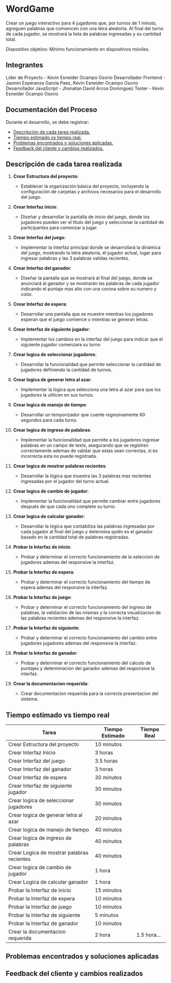 # WordGame

Crear un juego interactivo para 4 jugadores que, por turnos de 1 minuto, agreguen palabras que comiencen con una letra aleatoria. Al final del turno de cada jugador, se mostrará la lista de palabras ingresadas y su cantidad total.

Dispositivo objetivo: Mínimo funcionamiento en dispositivos móviles.

## Integrantes

Líder de Proyecto - Kevin Esneider Ocampo Osorio
Desarrollador Frontend - Jasmin Esperanza Garcia Paez, Kevin Esneider Ocampo Osorio
Desarrollador JavaScript - Jhonatan David Arcos Dominguez
Tester - Kevin Esneider Ocampo Osorio

## Documentación del Proceso

Durante el desarrollo, se debe registrar: 
- [Descripción de cada tarea realizada.](#descripción-de-cada-tarea-realizada)
- [Tiempo estimado vs tiempo real.](#tiempo-estimado-vs-tiempo-real)
- [Problemas encontrados y soluciones aplicadas.](#problemas-encontrados-y-soluciones-aplicadas)
- [Feedback del cliente y cambios realizados.](#feedback-del-cliente-y-cambios-realizados)

## Descripción de cada tarea realizada

1. **Crear Estructura del proyecto**: 
    - Establecer la organización básica del proyecto, incluyendo la configuración de carpetas y archivos necesarios para el desarrollo del juego.

2. **Crear Interfaz inicio**: 
   - Diseñar y desarrollar la pantalla de inicio del juego, donde los jugadores pueden ver el título del juego y seleccionar la cantidad de participantes para comenzar a jugar.

3. **Crear Interfaz del juego**: 
   - Implementar la interfaz principal donde se desarrollará la dinámica del juego, mostrando la letra aleatoria, el jugador actual, lugar para ingresar palabras y las 3 palabras validas recientes.

4. **Crear Interfaz del ganador**: 
   - Diseñar la pantalla que se mostrará al final del juego, donde se anunciará al ganador y se mostrarán las palabras de cada jugador indicando el puntaje mas alto con una corona sobre su numero y color.

5. **Crear Interfaz de espera**: 
   - Desarrollar una pantalla que se muestre mientras los jugadores esperan que el juego comience o mientras se generan letras.

6. **Crear Interfaz de siguiente jugador**: 
   - Implementar los cambios en la interfaz del juego para indicar que el siguiente jugador comenzara su turno

7. **Crear logica de seleccionar jugadores**: 
   - Desarrollar la funcionalidad que permite seleccionar la cantidad de jugadores definiendo la cantidad de turnos.

8. **Crear logica de generar letra al azar**: 
   - Implementar la lógica que selecciona una letra al azar para que los jugadores la utilicen en sus turnos.

9. **Crear logica de manejo de tiempo**: 
   - Desarrollar un temporizador que cuente regresivamente 60 segundos para cada turno.

10. **Crear logica de ingreso de palabras**: 
    - Implementar la funcionalidad que permite a los jugadores ingresar palabras en un campo de texto, asegurando que se registren correctamente ademas de validar que estas sean correctas, si es incorrecta esta no puede registrada.

11. **Crear logica de mostrar palabras recientes**: 
    - Desarrollar la lógica que muestra las 3 palabras mas recientes ingresadas por el jugador del turno actual.

12. **Crear logica de cambio de jugador**: 
    - Implementar la funcionalidad que permite cambiar entre jugadores después de que cada uno complete su turno.

13. **Crear logica de calcular ganador**: 
    - Desarrollar la lógica que contabiliza las palabras ingresadas por cada jugador al final del juego y determina quién es el ganador basado en la cantidad total de palabras registradas.

14. **Probar la Interfaz de inicio**: 
    - Probar y determinar el correcto funcionamiento de la seleccion de jugadores ademas del responsive la interfaz.

15. **Probar la Interfaz de espera**: 
    - Probar y determinar el correcto funcionamiento del tiempo de espera ademas del responsive la interfaz.

16. **Probar la Interfaz de juego**: 
    - Probar y determinar el correcto funcionamiento del ingreso de palabras, la validacion de las mismas y la correcta visualizacion de las palabras recientes ademas del responsive la interfaz.

17. **Probar la Interfaz de siguiente**: 
    - Probar y determinar el correcto funcionamiento del cambio entre jugadores jugadores ademas del responsive la interfaz.

18. **Probar la Interfaz de ganador**: 
    - Probar y determinar el correcto funcionamiento del calculo de puntajes y determinacion del ganador ademas del responsive la interfaz.

19. **Crear la documentacion requerida**: 
    - Crear documentacion requerida para la correcta presentacion del sistema.

## Tiempo estimado vs tiempo real

| Tarea                                      | Tiempo Estimado  | Tiempo Real |
|--------------------------------------------|------------------|-------------|
| Crear Estructura del proyecto              | 10 minutos       |             |
| Crear Interfaz Inicio                      | 3 horas          |             |
| Crear Interfaz del juego                   | 3.5 horas        |             |
| Crear Interfaz del ganador                 | 3 horas          |             |
| Crear Interfaz de espera                   | 30 minutos       |             |
| Crear Interfaz de siguiente jugador        | 30 minutos       |             |
| Crear logica de seleccionar jugadores      | 30 minutos       |             |
| Crear logica de generar letra al azar      | 20 minutos       |             |
| Crear logica de manejo de tiempo           | 40 minutos       |             |
| Crear logica de ingreso de palabras        | 40 minutos       |             |
| Crear Logica de mostrar palabras recientes | 40 minutos       |             |
| Crear logica de cambio de jugador          | 1 hora           |             |
| Crear Logica de calcular ganador           | 1 hora           |             |
| Probar la Interfaz de inicio               | 15 minutos       |             |
| Probar la Interfaz de espera               | 10 minutos       |             |
| Probar la Interfaz de juego                | 10 minutos       |             |
| Probar la Interfaz de siguiente            | 5 minutos        |             |
| Probar la Interfaz de ganador              | 10 minutos       |             |
| Crear la documentacion requerida           | 2 hora           | 1.5 hora...    |

## Problemas encontrados y soluciones aplicadas

## Feedback del cliente y cambios realizados